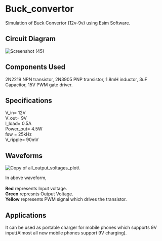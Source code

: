 # Buck_convertor
Simulation of Buck Convertor (12v-9v) using Esim Software.


## Circuit Diagram
![Screenshot (45)](https://user-images.githubusercontent.com/79394309/157682952-3f2e412e-8a75-4491-9f95-8bfacd3419d4.png)

## Components Used
2N2219 NPN transistor, 2N3905 PNP transistor, 1.8mH inductor, 3uF Capacitor, 15V PWM gate driver.

## Specifications
V_in= 12V\
V_out= 9V \
I_load= 0.5A\
Power_out= 4.5W\
fsw = 25kHz\
V_ripple= 90mV

## Waveforms
![Copy of all_output_voltages_plot](https://user-images.githubusercontent.com/79394309/157687908-7bcccb6f-5d85-4116-979b-78d71f1f8b5f.png)\

In above waveform, \
\
**Red** represents Input voltage.\
**Green** represnts Output Voltage.\
**Yellow** represents PWM signal which drives the transistor.

## Applications
It can be used as portable charger for mobile phones which supports 9V input(Almost all new mobile phones support 9V charging).

